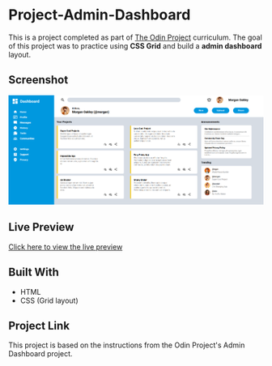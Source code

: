 # Project-Admin-Dashboard

This is a project completed as part of [The Odin Project](https://www.theodinproject.com/) curriculum. The goal of this project was to practice using **CSS Grid** and build a **admin dashboard** layout.

## Screenshot

![Screenshot of the Admin Dashboard](images/screenshot.png)

## Live Preview

[Click here to view the live preview](https://nwaynwayzayya.github.io/Project-Admin-Dashboard/)

## Built With

- HTML
- CSS (Grid layout)

## Project Link

This project is based on the instructions from the Odin Project's Admin Dashboard project.